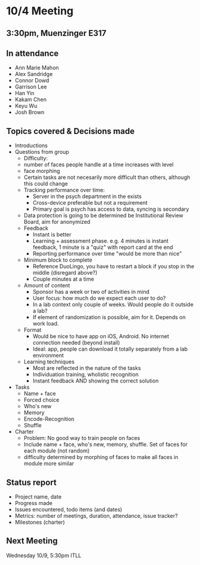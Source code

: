 # 10/4 Meeting

## 3:30pm, Muenzinger E317  

## In attendance

- Ann Marie Mahon
- Alex Sandridge
- Connor Dowd
- Garrison Lee
- Han Yin
- Kakam Chen
- Keyu Wu
- Josh Brown

## Topics covered & Decisions made

- Introductions
- Questions from group
  - Difficulty:
  - number of faces people handle at a time increases with level
  - face morphing
  - Certain tasks are not necesarily more difficult than others, although this could change
  - Tracking performance over time:
    - Server in the psych department in the exists
    - Cross-device preferable but not a requirement
    - Primary goal is psych has access to data, syncing is secondary
  - Data protection is going to be determined be Institutional Review Board, aim for anonymized
  - Feedback
    - Instant is better
    - Learning + assessment phase.  e.g. 4 minutes is instant feedback, 1 minute is a "quiz" with report card at the end
    - Reporting performance over time "would be more than nice"
  - Minimum block to complete
    - Reference DuoLingo, you have to restart a block if you stop in the middle (disregard above?)
    - Couple minutes at a time
  - Amount of content
    - Sponsor has a week or two of activities in mind
    - User focus: how much do we expect each user to do?
    - In a lab context only couple of weeks.  Would people do it outside a lab?
    - If element of randomization is possible, aim for it.  Depends on work load.
  - Format
    - Would be nice to have app on iOS, Android.  No internet connection needed (beyond install)
    - Ideal: app, people can download it totally separately from a lab environment
  - Learning techniques
    - Most are reflected in the nature of the tasks
    - Individuation training, wholistic recognition
    - Instant feedback AND showing the correct solution
- Tasks
  - Name + face
  - Forced choice
  - Who's new
  - Memory
  - Encode-Recognition
  - Shuffle
- Charter
  - Problem: No good way to train people on faces
  - Include name + face, who's new, memory, shuffle.  Set of faces for each module (not random)
  - difficulty determined by morphing of faces to make all faces in module more similar

## Status report

- Project name, date
- Progress made
- Issues encountered, todo items (and dates)
- Metrics: number of meetings, duration, attendance, issue tracker?
- Milestones (charter)

## Next Meeting

Wednesday 10/9, 5:30pm ITLL
